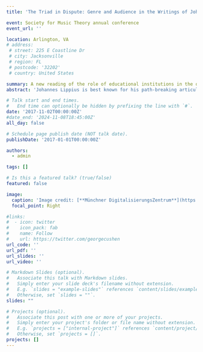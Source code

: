 ```yaml
---
title: 'The Triad in Dispute: Genre and Audience in the Writings of Johannes Lippius'

event: Society for Music Theory annual conference
event_url: ''

location: Arlington, VA
# address:
 # street: 225 E Coastline Dr
 # city: Jacksonville
 # region: FL
 # postcode: '32202'
 # country: United States

summary: A new reading of the role of educational institutions in the origins of the theory of the triad.
abstract: 'Johannes Lippius is best known for his path-breaking articulation of the concept of the triad. The reception of this innovation chiefly relies upon his treatise _Synopsis novae musicae_, despite the fact that Lippius had already published many of this book’s notable points in earlier texts, which he called “disputations on music.” Yet the genre-specific peculiarities of the _disputatio_ have been overlooked. By situating his writings within the university system of the day and the formalized genres in which he wrote, this paper reveals an important instance of how music theory has been shaped by the demands of audience and genre.'

# Talk start and end times.
#   End time can optionally be hidden by prefixing the line with `#`.
date: '2017-11-02T00:00:00Z'
#date_end: '2024-11-08T18:45:00Z'
all_day: false

# Schedule page publish date (NOT talk date).
publishDate: '2017-01-01T00:00:00Z'

authors:
  - admin

tags: []

# Is this a featured talk? (true/false)
featured: false

image:
  caption: 'Image credit: [**Münchner DigitalisierungsZentrum**](https://www.digitale-sammlungen.de/en/view/bsb00089436?page=,1)'
  focal_point: Right

#links:
#  - icon: twitter
#    icon_pack: fab
#    name: Follow
#    url: https://twitter.com/georgecushen
url_code: ''
url_pdf: ''
url_slides: ''
url_video: ''

# Markdown Slides (optional).
#   Associate this talk with Markdown slides.
#   Simply enter your slide deck's filename without extension.
#   E.g. `slides = "example-slides"` references `content/slides/example-slides.md`.
#   Otherwise, set `slides = ""`.
slides: ""

# Projects (optional).
#   Associate this post with one or more of your projects.
#   Simply enter your project's folder or file name without extension.
#   E.g. `projects = ["internal-project"]` references `content/project/deep-learning/index.md`.
#   Otherwise, set `projects = []`.
projects: []
---
```


